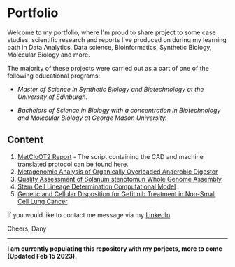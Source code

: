 # Portfolio

Welcome to my portfolio, where I'm proud to share project to some case studies, scientific research and reports I've produced on during my learning path in Data Analytics, Data science, Bioinformatics, Synthetic Biology, Molecular Biology and more. 

The majority of these projects were carried out as a part of one of the following educational programs: 

* *Master of Science in Synthetic Biology and Biotechnology at the University of Edinburgh.* 

* *Bachelors of Science in Biology with a concentration in Biotechnology and Molecular Biology at George Mason University.*

## Content
1. [MetCloOT2 Report](https://github.com/DanyMatute/Portfolio/tree/main/MetCloOT2%20Report) - The script containing the CAD and machine translated protocol can be found [here](https://github.com/Edinburgh-Genome-Foundry/OT2Metclo).
2. [Metagenomic Analysis of Organically Overloaded Anaerobic Digestor](https://github.com/DanyMatute/Portfolio/tree/main/Metagenomic%20Analysis%20of%20Organically%20Overloaded%20Anaerobic%20Digestor)
3. [Quality Assessment of Solanum stenotomun Whole Genome Assembly](https://github.com/DanyMatute/Portfolio/tree/main/Quality%20Assessment%20of%20Solanum%20stenotomun)
4. [Stem Cell Lineage Determination Computational Model](https://github.com/DanyMatute/Portfolio/tree/main/Stem%20Cell%20Lineage%20Determination%20Computational%20Model)
5. [Genetic and Cellular Disposition for Gefitinib Treatment in Non-Small Cell Lung Cancer](https://github.com/DanyMatute/Portfolio/tree/main/Genetic%20and%20Cellular%20Disposition%20for%20Gefitinib%20Treatment%20in%20Non-Small%20Cell%20Lung%20Cancer)

If you would like to contact me message via my [LinkedIn](https://www.linkedin.com/in/dmatute/) 

Cheers,
Dany

---

**I am currently populating this repository with my porjects, more to come (Updated Feb 15 2023).** 
